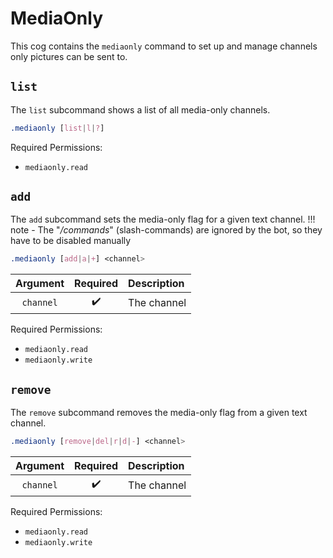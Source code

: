 # MediaOnly

This cog contains the `mediaonly` command to set up and manage channels only pictures can be sent to.


## `list`

The `list` subcommand shows a list of all media-only channels.

```css
.mediaonly [list|l|?]
```

Required Permissions:

- `mediaonly.read`


## `add`

The `add` subcommand sets the media-only flag for a given text channel.
!!! note
    - The "*/commands*" (slash-commands) are ignored by the bot, so they have to be disabled manually

```css
.mediaonly [add|a|+] <channel>
```

|Argument|Required|Description|
|:------:|:------:|:----------|
|`channel`|:heavy_check_mark:|The channel|

Required Permissions:

- `mediaonly.read`
- `mediaonly.write`


## `remove`

The `remove` subcommand removes the media-only flag from a given text channel.

```css
.mediaonly [remove|del|r|d|-] <channel>
```

|Argument|Required|Description|
|:------:|:------:|:----------|
|`channel`|:heavy_check_mark:|The channel|

Required Permissions:

- `mediaonly.read`
- `mediaonly.write`

